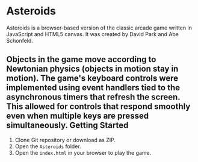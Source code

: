 Asteroids
=========

Asteroids is a browser-based version of the classic arcade game written in JavaScript and HTML5 canvas. It was created by David Park and Abe Schonfeld. 

Objects in the game move according to Newtonian physics (objects in motion stay in motion). The game's keyboard controls were implemented using event handlers tied to the asynchronous timers that refresh the screen. This allowed for controls that respond smoothly even when multiple keys are pressed simultaneously. 
Getting Started
---------------

1. Clone Git repository or download as ZIP.
2. Open the `Asteroids` folder.
3. Open the `index.html` in your browser to play the game.
